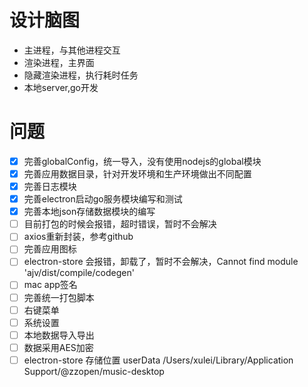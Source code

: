 # 设计脑图
- 主进程，与其他进程交互
- 渲染进程，主界面
- 隐藏渲染进程，执行耗时任务
- 本地server,go开发


# 问题
- [x] 完善globalConfig，统一导入，没有使用nodejs的global模块
- [x] 完善应用数据目录，针对开发环境和生产环境做出不同配置
- [x] 完善日志模块
- [x] 完善electron启动go服务模块编写和测试
- [x] 完善本地json存储数据模块的编写
- [ ] 目前打包的时候会报错，超时错误，暂时不会解决
- [ ] axios重新封装，参考github
- [ ] 完善应用图标
- [ ] electron-store 会报错，卸载了，暂时不会解决，Cannot find module 'ajv/dist/compile/codegen'
- [ ] mac app签名
- [ ] 完善统一打包脚本
- [ ] 右键菜单
- [ ] 系统设置
- [ ] 本地数据导入导出
- [ ] 数据采用AES加密
- [ ] electron-store 存储位置 userData  /Users/xulei/Library/Application Support/@zzopen/music-desktop
